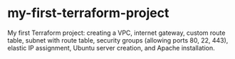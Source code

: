 # my-first-terraform-project
My first Terraform project: creating a VPC, internet gateway, custom route table, subnet with route table, security groups (allowing ports 80, 22, 443), elastic IP assignment, Ubuntu server creation, and Apache installation.
